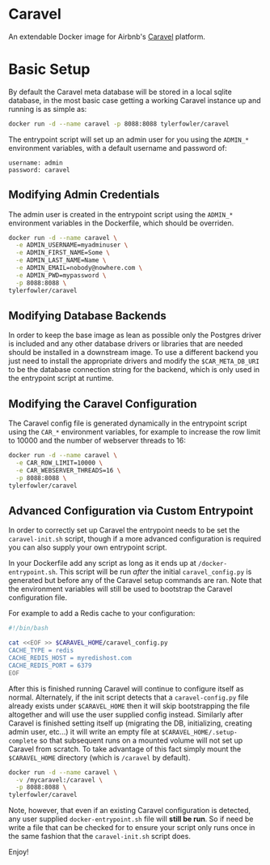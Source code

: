Caravel
===============

An extendable Docker image for Airbnb's [Caravel](airbnb.io/caravel) platform.

# Basic Setup

By default the Caravel meta database will be stored in a local sqlite database, in the most basic case getting a working Caravel instance up and running is as simple as:

```bash
docker run -d --name caravel -p 8088:8088 tylerfowler/caravel
```

The entrypoint script will set up an admin user for you using the `ADMIN_*` environment variables, with a default username and password of:

```
username: admin
password: caravel
```

## Modifying Admin Credentials

The admin user is created in the entrypoint script using the `ADMIN_*` environment variables in the Dockerfile, which should be overriden.

```bash
docker run -d --name caravel \
  -e ADMIN_USERNAME=myadminuser \
  -e ADMIN_FIRST_NAME=Some \
  -e ADMIN_LAST_NAME=Name \
  -e ADMIN_EMAIL=nobody@nowhere.com \
  -e ADMIN_PWD=mypassword \
  -p 8088:8088 \
tylerfowler/caravel
```

## Modifying Database Backends

In order to keep the base image as lean as possible only the Postgres driver is included and any other database drivers or libraries that are needed should be installed in a downstream image. To use a different backend you just need to install the appropriate drivers and modify the `$CAR_META_DB_URI` to be the database connection string for the backend, which is only used in the entrypoint script at runtime.

## Modifying the Caravel Configuration

The Caravel config file is generated dynamically in the entrypoint script using the `CAR_*` environment variables, for example to increase the row limit to 10000 and the number of webserver threads to 16:

```bash
docker run -d --name caravel \
  -e CAR_ROW_LIMIT=10000 \
  -e CAR_WEBSERVER_THREADS=16 \
  -p 8088:8088 \
tylerfowler/caravel
```

## Advanced Configuration via Custom Entrypoint

In order to correctly set up Caravel the entrypoint needs to be set the `caravel-init.sh` script, though if a more advanced configuration is required you can also supply your own entrypoint script.

In your Dockerfile add any script as long as it ends up at `/docker-entrypoint.sh`. This script will be run *after* the initial `caravel_config.py` is generated but before any of the Caravel setup commands are ran. Note that the environment variables will still be used to bootstrap the Caravel configuration file.

For example to add a Redis cache to your configuration:
```bash
#!/bin/bash

cat <<EOF >> $CARAVEL_HOME/caravel_config.py
CACHE_TYPE = redis
CACHE_REDIS_HOST = myredishost.com
CACHE_REDIS_PORT = 6379
EOF
```

After this is finished running Caravel will continue to configure itself as normal. Alternately, if the init script detects that a `caravel-config.py` file already exists under `$CARAVEL_HOME` then it will skip bootstrapping the file altogether and will use the user supplied config instead. Similarly after Caravel is finished setting itself up (migrating the DB, initializing, creating admin user, etc...) it will write an empty file at `$CARAVEL_HOME/.setup-complete` so that subsequent runs on a mounted volume will not set up Caravel from scratch. To take advantage of this fact simply mount the `$CARAVEL_HOME` directory (which is `/caravel` by default).

```bash
docker run -d --name caravel \
  -v /mycaravel:/caravel \
  -p 8088:8088 \
tylerfowler/caravel
```

Note, however, that even if an existing Caravel configuration is detected, any user supplied `docker-entrypoint.sh` file will **still be run**. So if need be write a file that can be checked for to ensure your script only runs once in the same fashion that the `caravel-init.sh` script does.

Enjoy!
